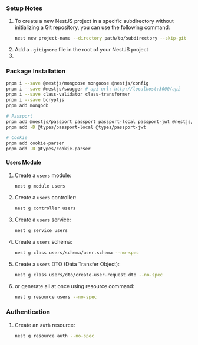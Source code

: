 [//]: # (nest new project-name --directory path/to/subdirectory --skip-git)

### Setup Notes
1. To create a new NestJS project in a specific subdirectory without initializing a Git repository, you can use the following command:
    ```bash
    nest new project-name --directory path/to/subdirectory --skip-git
    ```
2. Add a `.gitignore` file in the root of your NestJS project
3. 


### Package Installation
   ```bash
   pnpm i --save @nestjs/mongoose mongoose @nestjs/config
   pnpm i --save @nestjs/swagger # api url: http://localhost:3000/api
   pnpm i --save class-validator class-transformer
   pnpm i --save bcryptjs
   pnpm add mongodb
   
   # Passport
   pnpm add @nestjs/passport passport passport-local passport-jwt @nestjs/jwt
   pnpm add -D @types/passport-local @types/passport-jwt
   
   # Cookie
   pnpm add cookie-parser
   pnpm add -D @types/cookie-parser
   
   ```

#### Users Module
1. Create a `users` module:
    ```bash
    nest g module users
    ```
2. Create a `users` controller:
    ```bash
    nest g controller users
    ```
3. Create a `users` service:
    ```bash
    nest g service users
    ```
4. Create a `users` schema:
    ```bash
    nest g class users/schema/user.schema --no-spec
    ```
5. Create a `users` DTO (Data Transfer Object):
    ```bash
    nest g class users/dto/create-user.request.dto --no-spec
    ```
6. or generate all at once using resource command:
   ```bash
   nest g resource users --no-spec
   ```
   

### Authentication
1. Create an `auth` resource:
    ```bash
    nest g resource auth --no-spec
    ```

